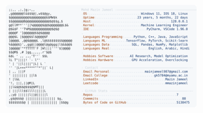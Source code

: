 <picture>
  <source srcset="https://raw.githubusercontent.com/mmazinjameel/mmazinjameel/main/dark_mode.svg?v=1745791739" media="(prefers-color-scheme: dark)">
  <img src="https://raw.githubusercontent.com/mmazinjameel/mmazinjameel/main/light_mode.svg?v=1745791739">
</picture>
